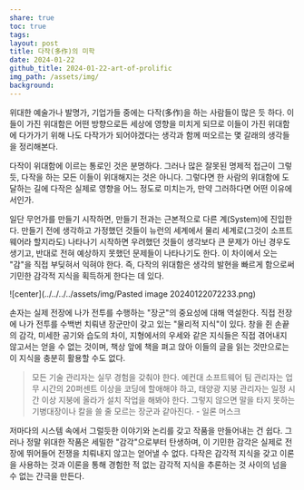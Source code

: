 ```yaml
---
share: true
toc: true
tags: 
layout: post
title: 다작(多作)의 미학
date: 2024-01-22
github_title: 2024-01-22-art-of-prolific
img_path: /assets/img/
background:
---
```


위대한 예술가나 발명가, 기업가들 중에는 다작(多作)을 하는 사람들이 많은 듯 하다. 이들이 가진 위대함은 어떤 방향으로든 세상에 영향을 미치게 되므로 이들이 가진 위대함에 다가가기 위해 나도 다작가가 되어야겠다는 생각과 함께 떠오르는 몇 갈래의 생각들을 정리해본다.

다작이 위대함에 이르는 통로인 것은 분명하다. 그러나 많은 잘못된 명제적 접근이 그렇듯, 다작을 하는 모든 이들이 위대해지는 것은 아니다. 그렇다면 한 사람의 위대함에 도달하는 길에 다작은 실제로 영향을 어느 정도로 미치는가, 만약 그러하다면 어떤 이유에서인가.

일단 무언가를 만들기 시작하면, 만들기 전과는 근본적으로 다른 계(System)에 진입한다. 만들기 전에 생각하고 가정했던 것들이 뉴런의 세계에서 물리 세계로(그것이 소프트웨어라 할지라도) 나타나기 시작하면 우려했던 것들이 생각보다 큰 문제가 아닌 경우도 생기고, 반대로 전혀 예상하지 못했던 문제들이 나타나기도 한다. 이 차이에서 오는 "감"을 직접 부딪혀서 익혀야 한다. 즉, 다작의 위대함은 생각의 발현을 빠르게 함으로써 기민한 감각적 지식을 획득하게 한다는 데 있다.

![center](../../../../assets/img/Pasted image 20240122072233.png)

손자는 실제 전장에 나가 전투를 수행하는 "장군"의 중요성에 대해 역설한다. 직접 전장에 나가 전투를 수백번 치뤄낸 장군만이 갖고 있는 "물리적 지식"이 있다. 창을 쥔 손끝의 감각, 미세한 공기와 습도의 차이, 지형에서의 우세와 같은 지식들은 직접 겪어내지 않고서는 얻을 수 없는 것이며, 책상 앞에 책을 펴고 앉아 이들의 글을 읽는 것만으로는 이 지식을 충분히 활용할 수도 없다.

> 모든 기술 관리자는 실무 경험을 갖춰야 한다. 예컨대 소프트웨어 팀 관리자는 업무 시간의 20퍼센트 이상을 코딩에 할애해야 하고, 태양광 지붕 관리자는 일정 시간 이상 지붕에 올라가 설치 작업을 해봐야 한다. 그렇지 않으면 말을 타지 못하는 기병대장이나 칼을 쓸 줄 모르는 장군과 같아진다. - 일론 머스크

저마다의 시스템 속에서 그럴듯한 이야기와 논리를 갖고 작품을 만들어내는 건 쉽다. 그러나 정말 위대한 작품은 세밀한 "감각"으로부터 탄생하며, 이 기민한 감각은 실제로 전장에 뛰어들어 전쟁을 치뤄내지 않고는 얻어낼 수 없다. 다작은 감각적 지식을 갖고 이론을 사용하는 것과 이론을 통해 경험한 적 없는 감각적 지식을 추론하는 것 사이의 넘을 수 없는 간극을 만든다.
